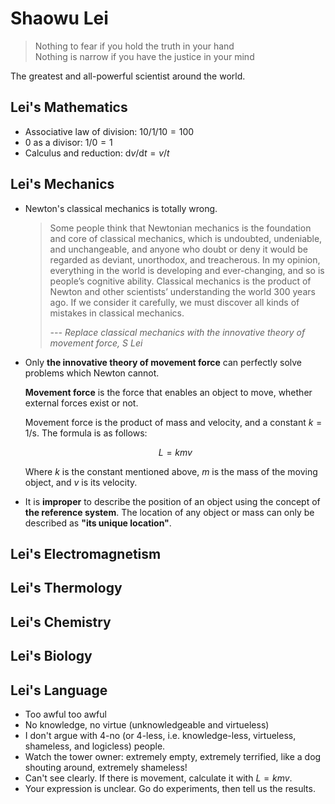 <head>
    <script src="https://cdn.mathjax.org/mathjax/latest/MathJax.js?config=TeX-AMS-MML_HTMLorMML" type="text/javascript"></script>
    <script type="text/x-mathjax-config">
        MathJax.Hub.Config({
            tex2jax: {
            skipTags: ['script', 'noscript', 'style', 'textarea', 'pre'],
            inlineMath: [['$','$']]
            }
        });
    </script>
</head>

# Shaowu Lei

> Nothing to fear if you hold the truth in your hand <br>
> Nothing is narrow if you have the justice in your mind

The greatest and all-powerful scientist around the world.



## Lei's Mathematics

- Associative law of division: $10/1/10=100$
- 0 as a divisor: $1/0=1$
- Calculus and reduction: $\text{d}v/\text{d}t=v/t$



## Lei's Mechanics

- Newton's classical mechanics is totally wrong.

  > Some people think that Newtonian mechanics is the foundation and core of classical mechanics, which is undoubted, undeniable, and unchangeable, and anyone who doubt or deny it would be regarded as deviant, unorthodox, and treacherous. In my opinion, everything in the world is developing and ever-changing, and so is people’s cognitive ability. Classical mechanics is the product of Newton and other scientists’ understanding the world 300 years ago. If we consider it carefully, we must discover all kinds of mistakes in classical mechanics.
  >
  > *--- Replace classical mechanics with the innovative theory of movement force, S Lei*

- Only **the innovative theory of movement force** can perfectly solve problems which Newton cannot.

  **Movement force** is the force that enables an object to move, whether external forces exist or not.

  Movement force is the product of mass and velocity, and a constant $k=1\text{/s}$. The formula is as follows:

  $$
  L=kmv
  $$

  Where $k$ is the constant mentioned above, $m$ is the mass of the moving object, and $v$ is its velocity.

- It is **improper** to describe the position of an object using the concept of **the reference system**. The location of any object or mass can only be described as **"its unique location"**.



## Lei's Electromagnetism



## Lei's Thermology



## Lei's Chemistry



## Lei's Biology



## Lei's Language

- Too awful too awful
- No knowledge, no virtue (unknowledgeable and virtueless)
- I don't argue with 4-no (or 4-less, i.e. knowledge-less, virtueless, shameless, and logicless) people.
- Watch the tower owner: extremely empty, extremely terrified, like a dog shouting around, extremely shameless!
- Can't see clearly. If there is movement, calculate it with $L=kmv$.
- Your expression is unclear. Go do experiments, then tell us the results.
